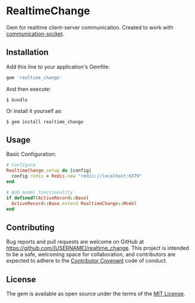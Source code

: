 # RealtimeChange

Gem for realtime client-server communication. Created to work with [communication-socket](https://github.com/emesonsantana/communication-socket).

## Installation

Add this line to your application's Gemfile:

```ruby
gem 'realtime_change'
```

And then execute:

    $ bundle

Or install it yourself as:

    $ gem install realtime_change

## Usage

Basic Configuration:
```ruby
# Configure
RealtimeChange.setup do |config|
  config.redis = Redis.new "redis://localhost:6379"
end

# Add model functionality
if defined?(ActiveRecord::Base)
  ActiveRecord::Base.extend RealtimeChange::Model
end
```

## Contributing

Bug reports and pull requests are welcome on GitHub at https://github.com/[USERNAME]/realtime_change. This project is intended to be a safe, welcoming space for collaboration, and contributors are expected to adhere to the [Contributor Covenant](http://contributor-covenant.org) code of conduct.


## License

The gem is available as open source under the terms of the [MIT License](http://opensource.org/licenses/MIT).

